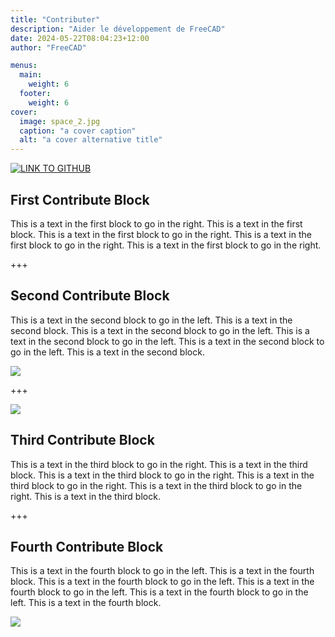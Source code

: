 ```yaml
---
title: "Contributer"
description: "Aider le développement de FreeCAD"
date: 2024-05-22T08:04:23+12:00
author: "FreeCAD"

menus:
  main:
    weight: 6
  footer:
    weight: 6
cover:
  image: space_2.jpg
  caption: "a cover caption"
  alt: "a cover alternative title"
---
```


[![LINK TO GITHUB](space_2.jpg)](https://github.com/freecad "Link to GitHub")

## First Contribute Block

This is a text in the first block to go in the right. This is a text in the first block. This is a text in the first block to go in the right. This is a text in the first block to go in the right. This is a text in the first block to go in the right.

+++

## Second Contribute Block

This is a text in the second block to go in the left. This is a text in the second block. This is a text in the second block to go in the left. This is a text in the second block to go in the left. This is a text in the second block to go in the left. This is a text in the second block.

![](space_2.jpg)

+++

![](space_2.jpg)

## Third Contribute Block

This is a text in the third block to go in the right. This is a text in the third block. This is a text in the third block to go in the right. This is a text in the third block to go in the right. This is a text in the third block to go in the right. This is a text in the third block.

+++

## Fourth Contribute Block

This is a text in the fourth block to go in the left. This is a text in the fourth block. This is a text in the fourth block to go in the left. This is a text in the fourth block to go in the left. This is a text in the fourth block to go in the left. This is a text in the fourth block.

![](space_2.jpg)
